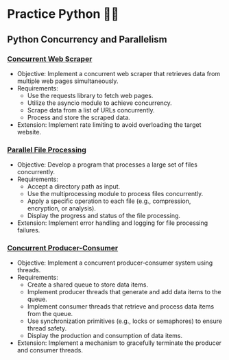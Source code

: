 # Practice Python 👩‍💻

## Python Concurrency and Parallelism

### [Concurrent Web Scraper](/crawler/)

- Objective: Implement a concurrent web scraper that retrieves data from multiple web pages simultaneously.
- Requirements:
  - Use the requests library to fetch web pages.
  - Utilize the asyncio module to achieve concurrency.
  - Scrape data from a list of URLs concurrently.
  - Process and store the scraped data.
- Extension: Implement rate limiting to avoid overloading the target website.

### [Parallel File Processing](/file_processing/)

- Objective: Develop a program that processes a large set of files concurrently.
- Requirements:
  - Accept a directory path as input.
  - Use the multiprocessing module to process files concurrently.
  - Apply a specific operation to each file (e.g., compression, encryption, or analysis).
  - Display the progress and status of the file processing.
- Extension: Implement error handling and logging for file processing failures.

### [Concurrent Producer-Consumer](/producer_consumer/)

- Objective: Implement a concurrent producer-consumer system using threads.
- Requirements:
  - Create a shared queue to store data items.
  - Implement producer threads that generate and add data items to the queue.
  - Implement consumer threads that retrieve and process data items from the queue.
  - Use synchronization primitives (e.g., locks or semaphores) to ensure thread safety.
  - Display the production and consumption of data items.
- Extension: Implement a mechanism to gracefully terminate the producer and consumer threads.
